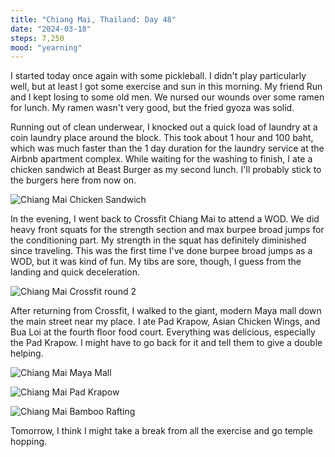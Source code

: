 ```yaml
---
title: "Chiang Mai, Thailand: Day 48"
date: "2024-03-18"
steps: 7,250
mood: "yearning"
---
```


I started today once again with some pickleball. I didn't play particularly well, but at least I got some exercise and sun in this morning. My friend Run and I kept losing to some old men. We nursed our wounds over some ramen for lunch. My ramen wasn't very good, but the fried gyoza was solid.

Running out of clean underwear, I knocked out a quick load of laundry at a coin laundry place around the block. This took about 1 hour and 100 baht, which was much faster than the 1 day duration for the laundry service at the Airbnb apartment complex. While waiting for the washing to finish, I ate a chicken sandwich at Beast Burger as my second lunch. I'll probably stick to the burgers here from now on.

![Chiang Mai Chicken Sandwich](/images/cm-chicken-sandwich.jpeg)

In the evening, I went back to Crossfit Chiang Mai to attend a WOD. We did heavy front squats for the strength section and max burpee broad jumps for the conditioning part. My strength in the squat has definitely diminished since traveling. This was the first time I've done burpee broad jumps as a WOD, but it was kind of fun. My tibs are sore, though, I guess from the landing and quick deceleration.

![Chiang Mai Crossfit round 2](/images/cm-crossfit.jpeg)

After returning from Crossfit, I walked to the giant, modern Maya mall down the main street near my place. I ate Pad Krapow, Asian Chicken Wings, and Bua Loi at the fourth floor food court. Everything was delicious, especially the Pad Krapow. I might have to go back for it and tell them to give a double helping.

![Chiang Mai Maya Mall](/images/maya-mall.jpeg)

![Chiang Mai Pad Krapow](/images/cm-pad-krapow.jpeg)

![Chiang Mai Bamboo Rafting](/images/bua-loi.jpeg)

Tomorrow, I think I might take a break from all the exercise and go temple hopping.
